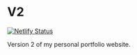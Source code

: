 # V2

[![Netlify Status](https://api.netlify.com/api/v1/badges/42aa6890-84f0-4586-ac63-1593feccafb9/deploy-status)](https://app.netlify.com/sites/narendras-v2/deploys)

Version 2 of my personal portfolio website.